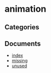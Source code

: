 # animation

## Categories


## Documents
- [index](index.md)
- [missing](missing.md)
- [unused](unused.md)